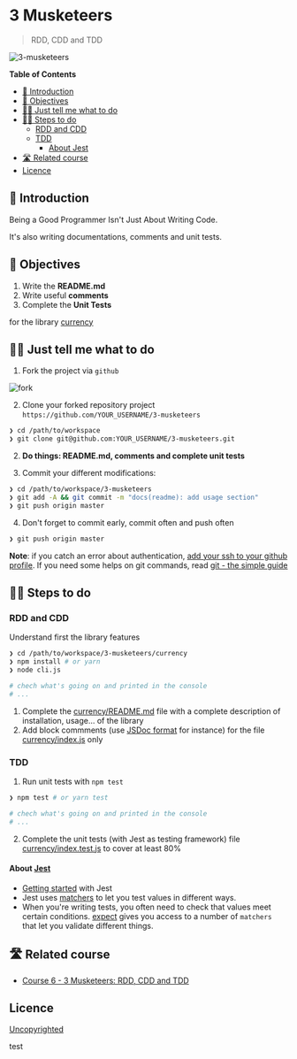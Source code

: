 # 3 Musketeers

> RDD, CDD and TDD

![3-musketeers](https://source.unsplash.com/6I7PthWd8BI/800x600)

<!-- START doctoc generated TOC please keep comment here to allow auto update -->
<!-- DON'T EDIT THIS SECTION, INSTEAD RE-RUN doctoc TO UPDATE -->
**Table of Contents**

- [🐣 Introduction](#-introduction)
- [🎯 Objectives](#-objectives)
- [👩‍💻 Just tell me what to do](#%E2%80%8D-just-tell-me-what-to-do)
- [🏃‍♀️ Steps to do](#%E2%80%8D-steps-to-do)
  - [RDD and CDD](#rdd-and-cdd)
  - [TDD](#tdd)
    - [About Jest](#about-jest)
- [🛣️ Related course](#-related-course)
- [Licence](#licence)

<!-- END doctoc generated TOC please keep comment here to allow auto update -->

## 🐣 Introduction

Being a Good Programmer Isn't Just About Writing Code.

It's also writing documentations, comments and unit tests.

## 🎯 Objectives

1. Write the **README.md**
2. Write useful **comments**
2. Complete the **Unit Tests**

for the library [currency](./currency)

## 👩‍💻 Just tell me what to do

1. Fork the project via `github`

![fork](./fork.png)
</li>

2. Clone your forked repository project `https://github.com/YOUR_USERNAME/3-musketeers`

```sh
❯ cd /path/to/workspace
❯ git clone git@github.com:YOUR_USERNAME/3-musketeers.git
```

2. **Do things: README.md, comments and complete unit tests**

3. Commit your different modifications:


```sh
❯ cd /path/to/workspace/3-musketeers
❯ git add -A && git commit -m "docs(readme): add usage section"
❯ git push origin master
```

4. Don't forget to commit early, commit often and push often

```sh
❯ git push origin master
```

**Note**: if you catch an error about authentication, [add your ssh to your github profile](https://help.github.com/articles/connecting-to-github-with-ssh/).
If you need some helps on git commands, read [git - the simple guide](http://rogerdudler.github.io/git-guide/)

## 🏃‍♀️ Steps to do

### RDD and CDD

Understand first the library features

```sh
❯ cd /path/to/workspace/3-musketeers/currency
❯ npm install # or yarn
❯ node cli.js

# chech what's going on and printed in the console
# ...
```

1. Complete the [currency/README.md](./currency/README.md) file with a complete description of installation, usage... of the library
2. Add block commments (use [JSDoc format](https://dev.to/gmartigny/the-power-of-jsdoc-272d) for instance) for the file [currency/index.js](./currency/index.js) only

### TDD

1. Run unit tests with `npm test`
```sh
❯ npm test # or yarn test

# chech what's going on and printed in the console
# ...
```

2. Complete the unit tests (with Jest as testing framework) file [currency/index.test.js](./currency/index.test.js) to cover at least 80%

#### About [Jest](https://jestjs.io/en/)

* [Getting started](https://jestjs.io/docs/en/getting-started) with Jest
* Jest uses [matchers](https://jestjs.io/docs/en/using-matchers) to let you test values in different ways.
* When you're writing tests, you often need to check that values meet certain conditions. [expect](https://jestjs.io/docs/en/expect) gives you access to a number of `matchers` that let you validate different things.

## 🛣️ Related course

* [Course 6 - 3 Musketeers: RDD, CDD and TDD](https://github.com/92bondstreet/javascript-empire#-course-6---3-musketeers-rdd-cdd-and-tdd)

## Licence

[Uncopyrighted](http://zenhabits.net/uncopyright/)

test
